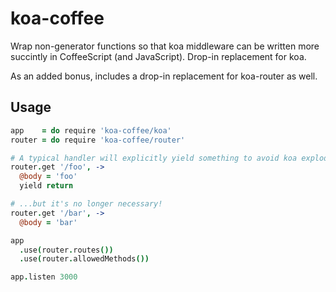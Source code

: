 # koa-coffee
Wrap non-generator functions so that koa middleware can be written more
succintly in CoffeeScript (and JavaScript). Drop-in replacement for koa.

As an added bonus, includes a drop-in replacement for koa-router as well.

## Usage
```coffeescript
app    = do require 'koa-coffee/koa'
router = do require 'koa-coffee/router'

# A typical handler will explicitly yield something to avoid koa exploding...
router.get '/foo', ->
  @body = 'foo'
  yield return

# ...but it's no longer necessary!
router.get '/bar', ->
  @body = 'bar'

app
  .use(router.routes())
  .use(router.allowedMethods())

app.listen 3000

```
